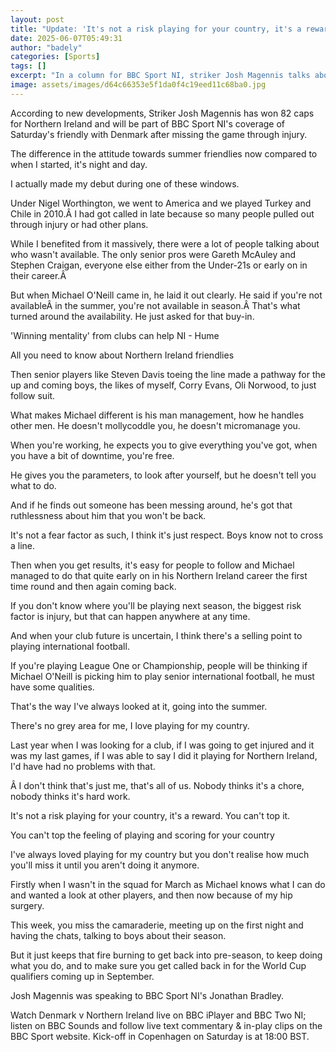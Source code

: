 ```yaml
---
layout: post
title: "Update: 'It's not a risk playing for your country, it's a reward'"
date: 2025-06-07T05:49:31
author: "badely"
categories: [Sports]
tags: []
excerpt: "In a column for BBC Sport NI, striker Josh Magennis talks about the risk against reward, the shop window and missing the camaraderie in camp."
image: assets/images/d64c66353e5f1da0f4c19eed11c68ba0.jpg
---
```


According to new developments, Striker Josh Magennis has won 82 caps for Northern Ireland and will be part of BBC Sport NI's coverage of Saturday's friendly with Denmark after missing the game through injury.

The difference in the attitude towards summer friendlies now compared to when I started, it's night and day.

I actually made my debut during one of these windows.

Under Nigel Worthington, we went to America and we played Turkey and Chile in 2010.Â I had got called in late because so many people pulled out through injury or had other plans. 

While I benefited from it massively, there were a lot of people talking about who wasn't available. The only senior pros were Gareth McAuley and Stephen Craigan, everyone else either from the Under-21s or early on in their career.Â 

But when Michael O'Neill came in, he laid it out clearly. He said if you're not availableÂ in the summer, you're not available in season.Â That's what turned around the availability. He just asked for that buy-in.

'Winning mentality' from clubs can help NI - Hume

All you need to know about Northern Ireland friendlies

Then senior players like Steven Davis toeing the line made a pathway for the up and coming boys, the likes of myself, Corry Evans, Oli Norwood, to just follow suit.

What makes Michael different is his man management, how he handles other men. He doesn't mollycoddle you, he doesn't micromanage you.

When you're working, he expects you to give everything you've got, when you have a bit of downtime, you're free.

He gives you the parameters, to look after yourself, but he doesn't tell you what to do.

And if he finds out someone has been messing around, he's got that ruthlessness about him that you won't be back.

It's not a fear factor as such, I think it's just respect. Boys know not to cross a line.

Then when you get results, it's easy for people to follow and Michael managed to do that quite early on in his Northern Ireland career the first time round and then again coming back.

If you don't know where you'll be playing next season, the biggest risk factor is injury, but that can happen anywhere at any time. 

And when your club future is uncertain, I think there's a selling point to playing international football. 

If you're playing League One or Championship, people will be thinking if Michael O'Neill is picking him to play senior international football, he must have some qualities.

That's the way I've always looked at it, going into the summer. 

There's no grey area for me, I love playing for my country. 

Last year when I was looking for a club, if I was going to get injured and it was my last games, if I was able to say I did it playing for Northern Ireland, I'd have had no problems with that.

Â I don't think that's just me, that's all of us. Nobody thinks it's a chore, nobody thinks it's hard work.

It's not a risk playing for your country, it's a reward. You can't top it.

You can't top the feeling of playing and scoring for your country

I've always loved playing for my country but you don't realise how much you'll miss it until you aren't doing it anymore.

Firstly when I wasn't in the squad for March as Michael knows what I can do and wanted a look at other players, and then now because of my hip surgery.

This week, you miss the camaraderie, meeting up on the first night and having the chats, talking to boys about their season.

But it just keeps that fire burning to get back into pre-season, to keep doing what you do, and to make sure you get called back in for the World Cup qualifiers coming up in September. 

Josh Magennis was speaking to BBC Sport NI's Jonathan Bradley.

Watch Denmark v Northern Ireland live on BBC iPlayer and BBC Two NI; listen on BBC Sounds and follow live text commentary & in-play clips on the BBC Sport website. Kick-off in Copenhagen on Saturday is at 18:00 BST.

